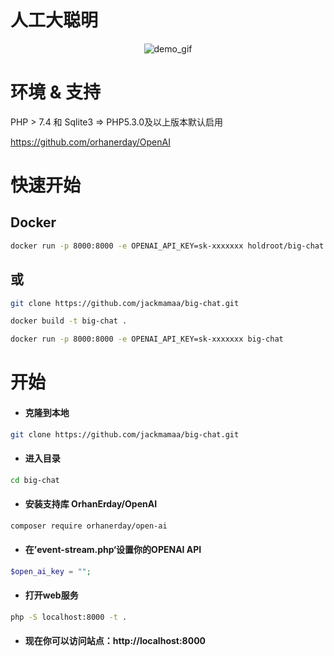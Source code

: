 # 人工大聪明

<div align="center">

![demo_gif](https://user-images.githubusercontent.com/119478410/225615975-43f23ab5-2366-4a56-a6fa-e463cf11ffee.gif)

</div>

# 环境 & 支持

PHP > 7.4 和 Sqlite3 => PHP5.3.0及以上版本默认启用

https://github.com/orhanerday/OpenAI

# 快速开始

## Docker
```sh
docker run -p 8000:8000 -e OPENAI_API_KEY=sk-xxxxxxx holdroot/big-chat:latest
```
## 或
```sh
git clone https://github.com/jackmamaa/big-chat.git
```
```sh
docker build -t big-chat .
```
```sh
docker run -p 8000:8000 -e OPENAI_API_KEY=sk-xxxxxxx big-chat
```

# 开始

* #### 克隆到本地
```sh
git clone https://github.com/jackmamaa/big-chat.git
```
* #### 进入目录
```sh
cd big-chat
```
* #### 安装支持库 OrhanErday/OpenAI
```sh
composer require orhanerday/open-ai
```

* #### 在’event-stream.php‘设置你的OPENAI API
```php
$open_ai_key = ""; 
```

* #### 打开web服务
```sh
php -S localhost:8000 -t .
```
* #### 现在你可以访问站点：http://localhost:8000
